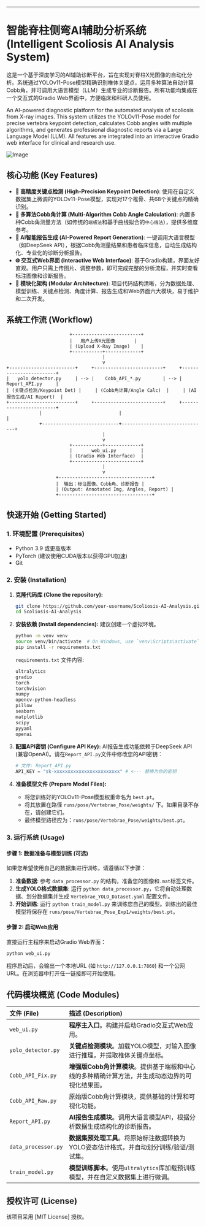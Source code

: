-----

# 智能脊柱侧弯AI辅助分析系统 (Intelligent Scoliosis AI Analysis System)

[](https://www.python.org/downloads/)
[](https://opensource.org/licenses/MIT)

这是一个基于深度学习的AI辅助诊断平台，旨在实现对脊柱X光图像的自动化分析。系统通过YOLOv11-Pose模型精确识别椎体关键点，运用多种算法自动计算Cobb角，并可调用大语言模型（LLM）生成专业的诊断报告。所有功能均集成在一个交互式的Gradio Web界面中，方便临床和科研人员使用。

An AI-powered diagnostic platform for the automated analysis of scoliosis from X-ray images. This system utilizes the YOLOv11-Pose model for precise vertebra keypoint detection, calculates Cobb angles with multiple algorithms, and generates professional diagnostic reports via a Large Language Model (LLM). All features are integrated into an interactive Gradio web interface for clinical and research use.

![Image](https://s2.loli.net/2025/06/27/4ZoqSsAnEeu7RKC.png)

## 核心功能 (Key Features)

  - **🚀 高精度关键点检测 (High-Precision Keypoint Detection)**: 使用在自定义数据集上微调的YOLOv11-Pose模型，实现对17个椎骨、共68个关键点的精确识别。
  - **📐 多算法Cobb角计算 (Multi-Algorithm Cobb Angle Calculation)**: 内置多种Cobb角测量方法（如传统的`端板法`和基于曲线拟合的`中心线法`），提供多维度参考。
  - **🤖 AI智能报告生成 (AI-Powered Report Generation)**: 一键调用大语言模型（如DeepSeek API），根据Cobb角测量结果和患者临床信息，自动生成结构化、专业化的诊断分析报告。
  - **🌐 交互式Web界面 (Interactive Web Interface)**: 基于Gradio构建，界面友好直观。用户只需上传图片、调整参数，即可完成完整的分析流程，并实时查看标注图像和诊断报告。
  - **🧩 模块化架构 (Modular Architecture)**: 项目代码结构清晰，分为数据处理、模型训练、关键点检测、角度计算、报告生成和Web界面六大模块，易于维护和二次开发。

## 系统工作流 (Workflow)

```
                       +-------------------------+
                       |   用户上传X光图像       |
                       | (Upload X-Ray Image)    |
                       +-----------+-------------+
                                   |
                                   v
+------------------------+     +-------------------------+     +------------------------+
|   yolo_detector.py     | --> |    Cobb_API_*.py        | --> |      Report_API.py     |
| (关键点检测/Keypoint Det) |     | (Cobb角计算/Angle Calc)  |     | (AI报告生成/AI Report)  |
+------------------------+     +-------------------------+     +------------------------+
            |                            |                               |
            +----------------------------+-------------------------------+
                                   |
                                   v
                       +-----------+-------------+
                       |       web_ui.py         |
                       | (Gradio Web Interface)  |
                       +-------------------------+
                                   |
                                   v
                  +----------------------------------+
                  |  输出：标注图像、Cobb角、诊断报告 |
                  | (Output: Annotated Img, Angles, Report) |
                  +----------------------------------+
```

## 快速开始 (Getting Started)

### 1\. 环境配置 (Prerequisites)

  - Python 3.9 或更高版本
  - PyTorch (建议使用CUDA版本以获得GPU加速)
  - Git

### 2\. 安装 (Installation)

1.  **克隆代码库 (Clone the repository):**

    ```bash
    git clone https://github.com/your-username/Scoliosis-AI-Analysis.git
    cd Scoliosis-AI-Analysis
    ```

2.  **安装依赖 (Install dependencies):**
    建议创建一个虚拟环境。

    ```bash
    python -m venv venv
    source venv/bin/activate  # On Windows, use `venv\Scripts\activate`
    pip install -r requirements.txt
    ```

    `requirements.txt` 文件内容:

    ```txt
    ultralytics
    gradio
    torch
    torchvision
    numpy
    opencv-python-headless
    pillow
    seaborn
    matplotlib
    scipy
    pyyaml
    openai
    ```

3.  **配置API密钥 (Configure API Key):**
    AI报告生成功能依赖于DeepSeek API (兼容OpenAI)。请在`Report_API.py`文件中修改您的API密钥：

    ```python
    # 文件: Report_API.py
    API_KEY = "sk-xxxxxxxxxxxxxxxxxxxxxxxx" # <--- 替换为你的密钥
    ```

4.  **准备模型文件 (Prepare Model Files):**

      - 将您训练好的YOLOv11-Pose模型权重命名为 `best.pt`。
      - 将其放置在路径 `runs/pose/Vertebrae_Pose/weights/` 下。如果目录不存在，请创建它们。
      - 最终模型路径应为：`runs/pose/Vertebrae_Pose/weights/best.pt`。

### 3\. 运行系统 (Usage)

#### 步骤 1: 数据准备与模型训练 (可选)

如果您希望使用自己的数据集进行训练，请遵循以下步骤：

1.  **准备数据**: 参考 `data_processor.py` 的结构，准备您的图像和`.mat`标签文件。
2.  **生成YOLO格式数据集**: 运行 `python data_processor.py`，它将自动处理数据、划分数据集并生成 `Vertebrae_YOLO_Dataset.yaml` 配置文件。
3.  **开始训练**: 运行 `python train_model.py` 来训练您自己的模型。训练出的最佳模型将保存在 `runs/pose/Vertebrae_Pose_Exp1/weights/best.pt`。

#### 步骤 2: 启动Web应用

直接运行主程序来启动Gradio Web界面：

```bash
python web_ui.py
```

程序启动后，会输出一个本地URL (如 `http://127.0.0.1:7860`) 和一个公网URL。在浏览器中打开任一链接即可开始使用。

## 代码模块概览 (Code Modules)

| 文件 (File) | 描述 (Description) |
| :--- | :--- |
| `web_ui.py` | **程序主入口**。构建并启动Gradio交互式Web应用。 |
| `yolo_detector.py` | **关键点检测模块**。加载YOLO模型，对输入图像进行推理，并提取椎体关键点坐标。|
| `Cobb_API_Fix.py` | **增强版Cobb角计算模块**。提供基于端板和中心线的多种精确计算方法，并生成动态边界的可视化结果图。|
| `Cobb_API_Raw.py` | 原始版Cobb角计算模块，提供基础的计算和可视化功能。|
| `Report_API.py` | **AI报告生成模块**。调用大语言模型API，根据分析数据生成结构化的诊断报告。|
| `data_processor.py`| **数据集预处理工具**。将原始标注数据转换为YOLO姿态估计格式，并自动划分训练/验证/测试集。|
| `train_model.py` | **模型训练脚本**。使用`ultralytics`库加载预训练模型，并在自定义数据集上进行微调。|

## 授权许可 (License)

该项目采用 [MIT License] 授权。
